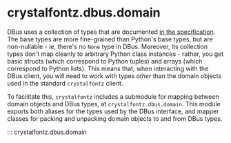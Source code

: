 # crystalfontz.dbus.domain

DBus uses a collection of types that are documented [in the specification](https://dbus.freedesktop.org/doc/dbus-specification.html#basic-types). The base types are more fine-grained than Python's base types, but are non-nullable - ie, there's no `None` type in DBus. Moreover, its collection types don't map cleanly to arbitrary Python class instances - rather, you get basic structs (which correspond to Python tuples) and arrays (which correspond to Python lists). This means that, when interacting with the DBus client, you will need to work with types *other* than the domain objects used in the standard `crystalfontz` client.

To facilitate this, `crystalfontz` includes a submodule for mapping between domain objects and DBus types, at `crystalfontz.dbus.domain`. This module exports both aliases for the types used by the DBus interface, and mapper classes for packing and unpacking domain objects to and from DBus types.

::: crystalfontz.dbus.domain
